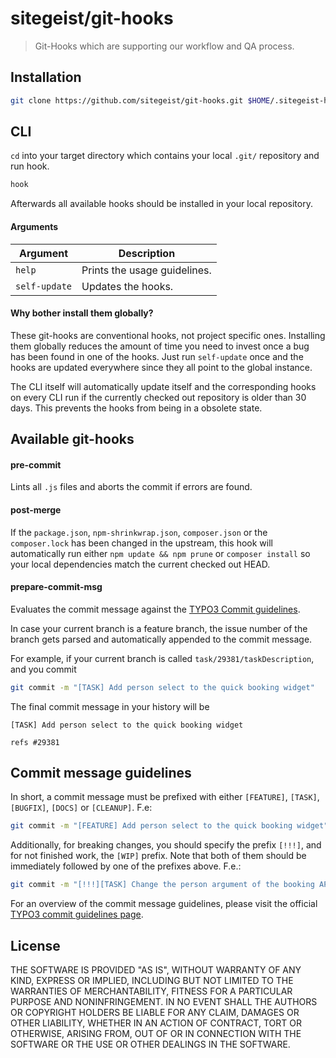 # sitegeist/git-hooks

> Git-Hooks which are supporting our workflow and QA process.

## Installation
``` bash
git clone https://github.com/sitegeist/git-hooks.git $HOME/.sitegeist-hooks && cd $HOME/.sitegeist-hooks && ./install && cd
```

## CLI
`cd` into your target directory which contains your local `.git/` repository and run hook.

``` bash
hook
```
Afterwards all available hooks should be installed in your local repository.

#### Arguments
| Argument      | Description                            |
| ------------- | -------------------------------------- |
| `help`        | Prints the usage guidelines.           |
| `self-update` | Updates the hooks.                     |

#### Why bother install them globally?
These git-hooks are conventional hooks, not project specific ones. Installing them globally reduces the amount of time you need to invest once a bug has been found in one of the hooks. Just run `self-update` once and the hooks are updated everywhere since they all point to the global instance.

The CLI itself will automatically update itself and the corresponding hooks on every CLI run if the currently checked out repository is older than 30 days. This prevents the hooks from being in a obsolete state.

## Available git-hooks
#### pre-commit
Lints all `.js` files and aborts the commit if errors are found.

#### post-merge
If the `package.json`, `npm-shrinkwrap.json`, `composer.json` or the `composer.lock` has been changed in the upstream,
this hook will automatically run either `npm update && npm prune` or `composer install` so your local dependencies match the current checked out HEAD.

#### prepare-commit-msg
Evaluates the commit message against the [TYPO3 Commit guidelines](#guidelines).

In case your current branch is a feature branch, the issue number of the branch gets parsed
and automatically appended to the commit message.

For example, if your current branch is called `task/29381/taskDescription`, and you commit
``` bash
git commit -m "[TASK] Add person select to the quick booking widget"
```

The final commit message in your history will be
```
[TASK] Add person select to the quick booking widget

refs #29381
```

## <a name="guidelines"></a> Commit message guidelines
In short, a commit message must be prefixed with either `[FEATURE]`, `[TASK]`, `[BUGFIX]`, `[DOCS]` or `[CLEANUP]`. F.e:
``` bash
git commit -m "[FEATURE] Add person select to the quick booking widget"
```

Additionally, for breaking changes, you should specify the prefix `[!!!]`, and for not finished work, the `[WIP]` prefix.
Note that both of them should be immediately followed by one of the prefixes above. F.e.:
``` bash
git commit -m "[!!!][TASK] Change the person argument of the booking API for consistency"
```

For an overview of the commit message guidelines, please visit the official [TYPO3 commit guidelines page](https://wiki.typo3.org/CommitMessage_Format_(Git)#Commit_Message_rules_for_TYPO3_CMS).

## License
THE SOFTWARE IS PROVIDED "AS IS", WITHOUT WARRANTY OF ANY KIND, EXPRESS OR
IMPLIED, INCLUDING BUT NOT LIMITED TO THE WARRANTIES OF MERCHANTABILITY,
FITNESS FOR A PARTICULAR PURPOSE AND NONINFRINGEMENT. IN NO EVENT SHALL THE
AUTHORS OR COPYRIGHT HOLDERS BE LIABLE FOR ANY CLAIM, DAMAGES OR OTHER
LIABILITY, WHETHER IN AN ACTION OF CONTRACT, TORT OR OTHERWISE, ARISING FROM,
OUT OF OR IN CONNECTION WITH THE SOFTWARE OR THE USE OR OTHER DEALINGS IN
THE SOFTWARE.
